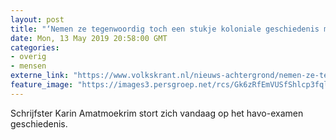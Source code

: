 ```yaml
---
layout: post
title: "‘Nemen ze tegenwoordig toch een stukje koloniale geschiedenis mee’"
date: Mon, 13 May 2019 20:58:00 GMT
categories: 
- overig 
- mensen 
externe_link: "https://www.volkskrant.nl/nieuws-achtergrond/nemen-ze-tegenwoordig-toch-een-stukje-koloniale-geschiedenis-mee~b4c86d66/"
feature_image: "https://images3.persgroep.net/rcs/Gk6zRfEmVUSfShlcp3fqluxiMd8/diocontent/148236144/_crop/0/746/4912/4916/_fill/320/320?appId=93a17a8fd81db0de025c8abd1cca1279&quality=0.85"
---
```


Schrijfster Karin Amatmoekrim stort zich vandaag op het havo-examen geschiedenis.
